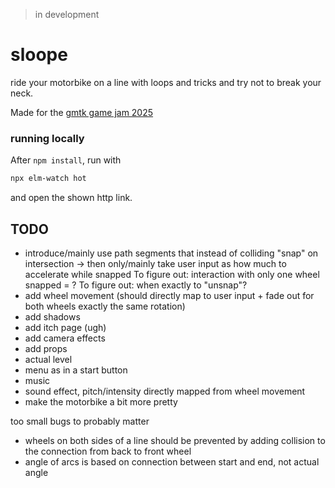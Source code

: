 > in development

# sloope
ride your motorbike on a line with loops and tricks and try not to break your neck.

Made for the [gmtk game jam 2025](https://itch.io/jam/gmtk-2025)

### running locally
After `npm install`, run with
```bash
npx elm-watch hot
```
and open the shown http link.

## TODO
- introduce/mainly use path segments that instead of colliding "snap" on intersection
  → then only/mainly take user input as how much to accelerate while snapped
  To figure out: interaction with only one wheel snapped = ?
  To figure out: when exactly to "unsnap"?
- add wheel movement (should directly map to user input + fade out for both wheels exactly the same rotation)
- add shadows
- add itch page (ugh)
- add camera effects
- add props
- actual level
- menu as in a start button
- music
- sound effect, pitch/intensity directly mapped from wheel movement
- make the motorbike a bit more pretty

too small bugs to probably matter
- wheels on both sides of a line should be prevented by adding collision to the connection from back to front wheel
- angle of arcs is based on connection between start and end, not actual angle
